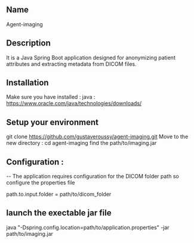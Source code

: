 
## Name
Agent-imaging

## Description
It is a Java Spring Boot application designed for anonymizing patient attributes and extracting metadata from DICOM files.
## Installation 
Make sure you have installed : 
java : https://www.oracle.com/java/technologies/downloads/

## Setup your environment 
git clone https://github.com/gustaveroussy/agent-imaging.git
Move to the new directory : cd agent-imaging
find the path/to/imaging.jar

## Configuration :
-- The application requires configuration for the DICOM folder path so configure the properties file

path.to.input.folder = path/to/dicom_folder

## launch the exectable jar file 
java "-Dspring.config.location=path/to/application.properties" -jar path/to/imaging.jar





